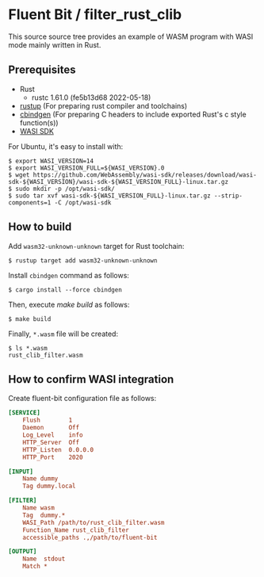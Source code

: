 # Fluent Bit / filter_rust_clib

This source source tree provides an example of WASM program with WASI mode mainly written in Rust.

## Prerequisites

* Rust
  * rustc 1.61.0 (fe5b13d68 2022-05-18)
* [rustup](https://rustup.rs/) (For preparing rust compiler and toolchains)
* [cbindgen](https://github.com/eqrion/cbindgen) (For preparing C headers to include exported Rust's c style function(s))
* [WASI SDK](https://github.com/WebAssembly/wasi-sdk)

For Ubuntu, it's easy to install with:

```console
$ export WASI_VERSION=14
$ export WASI_VERSION_FULL=${WASI_VERSION}.0
$ wget https://github.com/WebAssembly/wasi-sdk/releases/download/wasi-sdk-${WASI_VERSION}/wasi-sdk-${WASI_VERSION_FULL}-linux.tar.gz
$ sudo mkdir -p /opt/wasi-sdk/
$ sudo tar xvf wasi-sdk-${WASI_VERSION_FULL}-linux.tar.gz --strip-components=1 -C /opt/wasi-sdk
```

## How to build

Add `wasm32-unknown-unknown` target for Rust toolchain:

```console
$ rustup target add wasm32-unknown-unknown
```

Install `cbindgen` command as follows:

```console
$ cargo install --force cbindgen
```

Then, execute _make build_ as follows:

```console
$ make build
```

Finally, `*.wasm` file will be created:

```console
$ ls *.wasm
rust_clib_filter.wasm
```

## How to confirm WASI integration

Create fluent-bit configuration file as follows:

```ini
[SERVICE]
    Flush        1
    Daemon       Off
    Log_Level    info
    HTTP_Server  Off
    HTTP_Listen  0.0.0.0
    HTTP_Port    2020

[INPUT]
    Name dummy
    Tag dummy.local

[FILTER]
    Name wasm
    Tag  dummy.*
    WASI_Path /path/to/rust_clib_filter.wasm
    Function_Name rust_clib_filter
    accessible_paths .,/path/to/fluent-bit

[OUTPUT]
    Name  stdout
    Match *
```
